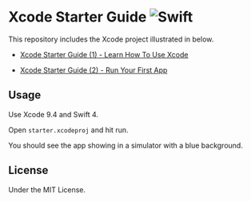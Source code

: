 # Xcode Starter Guide ![Swift](http://img.shields.io/badge/swift-4.0-brightgreen.svg)

This repository includes the Xcode project illustrated in below. 

- [Xcode Starter Guide (1) - Learn How To Use Xcode](https://medium.com/@calw9/xcode-starter-guide-1-learn-how-to-use-xcode-7b852a4619ba)

- [Xcode Starter Guide (2) - Run Your First App](https://medium.com/@calw9/xcode-starter-guide-2-run-your-first-app-8317520613fc)

## Usage

Use Xcode 9.4 and Swift 4.

Open `starter.xcodeproj` and hit run. 

You should see the app showing in a simulator with a blue background.

## License

Under the MIT License.


